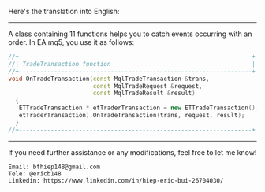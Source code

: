 Here's the translation into English:

---

A class containing 11 functions helps you to catch events occurring with an order.
In EA mq5, you use it as follows:

```cpp
//+------------------------------------------------------------------+
//| TradeTransaction function                                        |
//+------------------------------------------------------------------+
void OnTradeTransaction(const MqlTradeTransaction &trans,
                        const MqlTradeRequest &request,
                        const MqlTradeResult &result)
  {
   ETTradeTransaction * etTraderTransaction = new ETTradeTransaction();
   etTraderTransaction).OnTradeTransaction(trans, request, result);
  }
//+------------------------------------------------------------------+
```

---

If you need further assistance or any modifications, feel free to let me know!
```
Email: bthiep148@gmail.com
Tele: @ericb148
Linkedin: https://www.linkedin.com/in/hiep-eric-bui-26704030/
```
